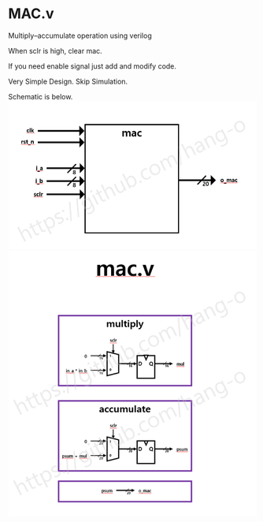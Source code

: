 # MAC.v
Multiply–accumulate operation using verilog

When sclr is high, clear mac.

If you need enable signal just add and modify code.

Very Simple Design. Skip Simulation.

Schematic is below.
<img src="https://github.com/hang-o/MAC.v/blob/main/image/block_diagram.png">
<img src="https://github.com/hang-o/MAC.v/blob/main/image/schematic.png">


